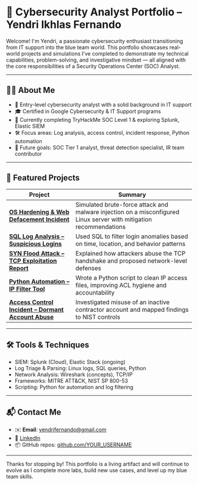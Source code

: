 # 🔐 Cybersecurity Analyst Portfolio – Yendri Ikhlas Fernando

Welcome! I'm Yendri, a passionate cybersecurity enthusiast transitioning from IT support into the blue team world. This portfolio showcases real-world projects and simulations I've completed to demonstrate my technical capabilities, problem-solving, and investigative mindset — all aligned with the core responsibilities of a Security Operations Center (SOC) Analyst.

---

## 👨‍💻 About Me

- 💼 Entry-level cybersecurity analyst with a solid background in IT support
- 🎓 Certified in Google Cybersecurity & IT Support programs
- 📌 Currently completing TryHackMe SOC Level 1 & exploring Splunk, Elastic SIEM
- 🛠️ Focus areas: Log analysis, access control, incident response, Python automation
- 🔭 Future goals: SOC Tier 1 analyst, threat detection specialist, IR team contributor

---

## 📁 Featured Projects

| Project | Summary |
|--------|---------|
| **[OS Hardening & Web Defacement Incident](./01-os-hardening-incident/)** | Simulated brute-force attack and malware injection on a misconfigured Linux server with mitigation recommendations |
| **[SQL Log Analysis – Suspicious Logins](./02-sql-log-analysis/)** | Used SQL to filter login anomalies based on time, location, and behavior patterns |
| **[SYN Flood Attack – TCP Exploitation Report](./03-syn-flood-analysis/)** | Explained how attackers abuse the TCP handshake and proposed network-level defenses |
| **[Python Automation – IP Filter Tool](./04-python-ip-filter/)** | Wrote a Python script to clean IP access files, improving ACL hygiene and accountability |
| **[Access Control Incident – Dormant Account Abuse](./05-access-control-review/)** | Investigated misuse of an inactive contractor account and mapped findings to NIST controls |

---

## 🛠️ Tools & Techniques
- SIEM: Splunk (Cloud), Elastic Stack (ongoing)
- Log Triage & Parsing: Linux logs, SQL queries, Python
- Network Analysis: Wireshark (concepts), TCP/IP
- Frameworks: MITRE ATT&CK, NIST SP 800-53
- Scripting: Python for automation and log filtering

---

## 📬 Contact Me

- ✉️ **Email**: yendrifernando@gmail.com  
- 💼 [LinkedIn](https://www.linkedin.com/in/yendrifernando)  
- 📦 GitHub repos: [github.com/YOUR_USERNAME](https://github.com/YOUR_USERNAME)

---

Thanks for stopping by! This portfolio is a living artifact and will continue to evolve as I complete more labs, build new use cases, and level up my blue team skills.

